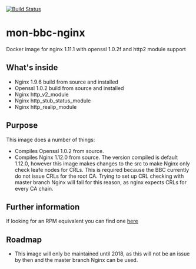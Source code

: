 [![Build Status](https://travis-ci.org/V3ckt0r/docker-nginx-openssl1.0.2.svg?branch=master)](https://travis-ci.org/V3ckt0r/docker-nginx-openssl1.0.2)

# mon-bbc-nginx
Docker image for nginx 1.11.1 with openssl 1.0.2f and http2 module support

## What's inside
 - Nginx 1.9.6 build from source and installed
 - Openssl 1.0.2 build from source and installed
 - Nginx http_v2_module
 - Nginx http_stub_status_module
 - Nginx http_realip_module

## Purpose
This image does a number of things:
 - Compiles Openssl 1.0.2 from source.
 - Compiles Nginx 1.12.0 from source. The version compiled is default 1.12.0, however this image makes changes to the src to make Nginx only check leafe nodes for CRLs. This is required because the BBC currently do not issue CRLs for the root CA. Trying to set up CRL checking with master branch Nginx will fail for this reason, as nginx expects CRLs for every CA chain.

## Further information
If looking for an RPM equivalent you can find one [here](https://github.com/bbc/nginx-centos)

## Roadmap
 - This image will only be maintained until 2018, as this will not be an issue by then and the master branch Nginx can be used.
